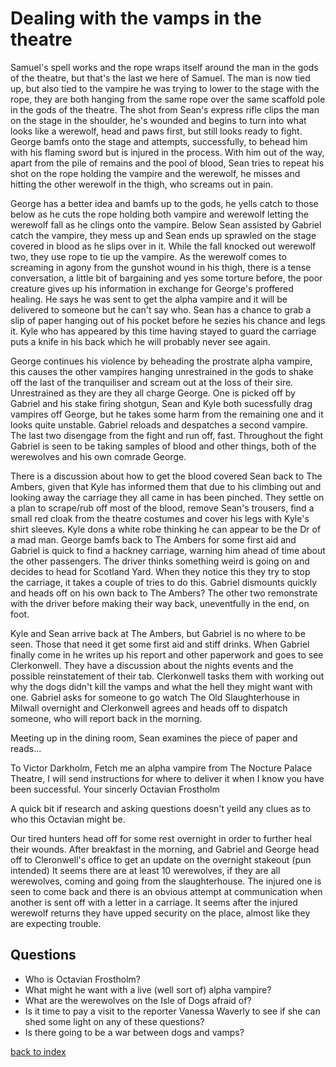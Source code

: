 # Dealing with the vamps in the theatre

Samuel's spell works and the rope wraps itself around the man in the gods of the theatre, but that's the last we here of Samuel. The man is now tied up, but also tied to the vampire he was trying to lower to the stage with the rope, they are both hanging from the same rope over the same scaffold pole in the gods of the theatre.
The shot from Sean's express rifle clips the man on the stage in the shoulder, he's wounded and begins to turn into what looks like a werewolf, head and paws first, but still looks ready to fight. George bamfs onto the stage and attempts, successfully, to behead him with his flaming sword but is injured in the process. With him out of the way, apart from the pile of remains and the pool of blood, Sean tries to repeat his shot on the rope holding the vampire and the werewolf, he misses and hitting the other werewolf in the thigh, who screams out in pain.

George has a better idea and bamfs up to the gods, he yells catch to those below as he cuts the rope holding both vampire and werewolf letting the werewolf fall as he clings onto the vampire. Below Sean assisted by Gabriel catch the vampire, they mess up and Sean ends up sprawled on the stage covered in blood as he slips over in it. While the fall knocked out werewolf two, they use rope to tie up the vampire. As the werewolf comes to screaming in agony from the gunshot wound in his thigh, there is a tense conversation, a little bit of bargaining and yes some torture before, the poor creature gives up his information in exchange for George's proffered healing. He says he was sent to get the alpha vampire and it will be delivered to someone but he can't say who. Sean has a chance to grab a slip of paper hanging out of his pocket before he sezies his chance and legs it. Kyle who has appeared by this time having stayed to guard the carriage puts a knife in his back which he will probably never see again.

George continues his violence by beheading the prostrate alpha vampire, this causes the other vampires hanging unrestrained in the gods to shake off the last of the tranquiliser and scream out at the loss of their sire. Unrestrained as they are they all charge George. One is picked off by Gabriel and his stake firing shotgun, Sean and Kyle both sucessfully drag vampires off George, but he takes some harm from the remaining one and it looks quite unstable. Gabriel reloads and despatches a second vampire. The last two disengage from the fight and run off, fast. Throughout the fight Gabriel is seen to be taking samples of blood and other things, both of the werewolves and his own comrade George.

There is a discussion about how to get the blood covered Sean back to The Ambers, given that Kyle has informed them that due to his climbing out and looking away the carriage they all came in has been pinched. They settle on a plan to scrape/rub off most of the blood, remove Sean's trousers, find a small red cloak from the theatre costumes and cover his legs with Kyle's shirt sleeves. Kyle dons a white robe thinking he can appear to be the Dr of a mad man. George bamfs back to The Ambers for some first aid and Gabriel is quick to find a hackney carriage, warning him ahead of time about the other passengers. The driver thinks something weird is going on and decides to head for Scotland Yard. When they notice this they try to stop the carriage, it takes a couple of tries to do this. Gabriel dismounts quickly and heads off on his own back to The Ambers? The other two remonstrate with the driver before making their way back, uneventfully in the end, on foot.

Kyle and Sean arrive back at The Ambers, but Gabriel is no where to be seen. Those that need it get some first aid and stiff drinks. When Gabriel finally come in he writes up his report and other paperwork and goes to see Clerkonwell. They have a discussion about the nights events and the possible reinstatement of their tab. Clerkonwell tasks them with working out why the dogs didn't kill the vamps and what the hell they might want with one. Gabriel asks for someone to go watch The Old Slaughterhouse in Milwall overnight and Clerkonwell agrees and heads off to dispatch someone, who will report back in the morning.

Meeting up in the dining room, Sean examines the piece of paper and reads...

To Victor Darkholm,
Fetch me an alpha vampire from The Nocture Palace Theatre, I will send instructions for where to deliver it when I know you have been successful.
Your sincerly
Octavian Frostholm

A quick bit if research and asking questions doesn't yeild any clues as to who this Octavian might be.

Our tired hunters head off for some rest overnight in order to further heal their wounds. After breakfast in the morning, and Gabriel and George head off to Cleronwell's office to get an update on the overnight stakeout (pun intended) It seems there are at least 10 werewolves, if they are all werewolves, coming and going from the slaughterhouse. The injured one is seen to come back and there is an obvious attempt at communication when another is sent off with a letter in a carriage. It seems after the injured werewolf returns they have upped security on the place, almost like they are expecting trouble.

## Questions
* Who is Octavian Frostholm?  
* What might he want with a live (well sort of) alpha vampire?  
* What are the werewolves on the Isle of Dogs afraid of?  
* Is it time to pay a visit to the reporter Vanessa Waverly to see if she can shed some light on any of these questions?  
* Is there going to be a war between dogs and vamps?  

[back to index](index)